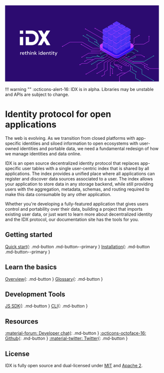 ![banner](../images/idx-left-2.png)

!!! warning ""
:octicons-alert-16: IDX is in alpha. Libraries may be unstable and APIs are subject to change.

# Identity protocol for open applications

The web is evolving. As we transition from closed platforms with app-specific identities and siloed information to open ecosystems with user-owned identities and portable data, we need a fundamental redesign of how we manage identities and data online.

IDX is an open source decentralized identity protocol that replaces app-specific user tables with a single user-centric index that is shared by all applications. The index provides a unified place where all applications can register and discover data sources associated to a user. The index allows your application to store data in any storage backend, while still providing users with the aggregation, metadata, schemas, and routing required to make this data consumable by any other application.

Whether you're developing a fully-featured application that gives users control and portability over their data, building a project that imports existing user data, or just want to learn more about decentralized identity and the IDX protocol, our documentation site has the tools for you.

## Getting started

[Quick start](../build/quick-start.md){: .md-button .md-button--primary } [Installation](../build/installation.md){: .md-button .md-button--primary }

## Learn the basics

[Overview](overview.md){: .md-button } [Glossary](glossary.md){: .md-button }

## Development Tools

[JS SDK](../reference/idx.md){: .md-button } [CLI](../reference/cli.md){: .md-button }

## Resources

[:material-forum: Developer chat](https://chat.idx.xyz){: .md-button } [:octicons-octoface-16: Github](https://github.com/ceramicstudio/js-idx){: .md-button } [:material-twitter: Twitter](https://twitter.com/identityindex){: .md-button }

## License

IDX is fully open source and dual-licensed under [MIT](https://github.com/ceramicstudio/js-idx/blob/master/LICENSE-MIT) and [Apache 2](https://github.com/ceramicstudio/js-idx/blob/master/LICENSE-APACHE).
